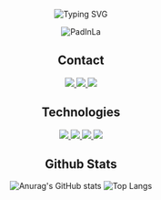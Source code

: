 <div align="center">
    
![Typing SVG](https://readme-typing-svg.demolab.com?font=Fira+Code&weight=450&size=22&duration=2000&center=true&vCenter=true&multiline=true&repeat=false&width=435&height=80&lines=PadInLA;Full-Stack+Web+Developer)

<img src="https://komarev.com/ghpvc/?username=PadInLa" alt="PadInLa" />

<h2> Contact </h2>
<a href="https://www.linkedin.com/in/padinla/" target="_blank">
  <img src="https://img.shields.io/badge/linkedin-%230077B5.svg?&style=for-the-badge&logo=linkedin&logoColor=white">
</a>
<a href="https://twitter.com/FakePadInLa">
  <img src="https://img.shields.io/badge/twitter-%231DA1F2.svg?&style=for-the-badge&logo=twitter&logoColor=white"> 
</a>
<a href="https://gist.github.com/PadInLa/97c7a3be94ca3baafc3631bb126e7ba2">
  <img src="https://img.shields.io/badge/gmail-%23D14836.svg?&style=for-the-badge&logo=gmail&logoColor=white"> 
</a>

<h2> Technologies </h2>

<a href="#" target="_blank">
  <img src="https://img.shields.io/badge/python%20-%2314354C.svg?&style=for-the-badge&logo=python&logoColor=white">
</a>
<a href="#" target="_blank">
  <img src="https://img.shields.io/badge/html5%20-%23E34F26.svg?&style=for-the-badge&logo=html5&logoColor=white">
</a>
<a href="#" target="_blank">
  <img src="https://img.shields.io/badge/css3%20-%231572B6.svg?&style=for-the-badge&logo=css3&logoColor=white"">
</a>

<a href="#" target="_blank">
  <img src="https://img.shields.io/badge/javascript%20-%23323330.svg?&style=for-the-badge&logo=javascript&logoColor=%23F7DF1E">
</a>

<h2> Github Stats </h2>

![Anurag's GitHub stats](https://github-readme-stats.vercel.app/api?username=PadInLa&show_icons=true&theme=transparent)
![Top Langs](https://github-readme-stats.vercel.app/api/top-langs/?username=PadInLa&layout=compact&theme=transparent)

</div>
